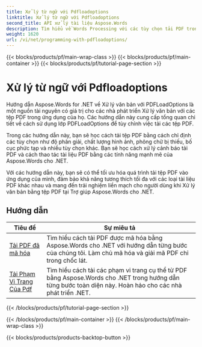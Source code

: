 ```yaml
---
title: Xử lý từ ngữ với Pdfloadoptions
linktitle: Xử lý từ ngữ với Pdfloadoptions
second_title: API xử lý tài liệu Aspose.Words
description: Tìm hiểu về Words Processing với các tùy chọn tải PDF trong Aspose.Words cho .NET. Tìm hiểu cách tải và thao tác các tài liệu Word ở định dạng PDF với hướng dẫn từng bước và mã mẫu.
weight: 1620
url: /vi/net/programming-with-pdfloadoptions/
---
```


{{< blocks/products/pf/main-wrap-class >}}
{{< blocks/products/pf/main-container >}}
{{< blocks/products/pf/tutorial-page-section >}}

# Xử lý từ ngữ với Pdfloadoptions

Hướng dẫn Aspose.Words for .NET về Xử lý văn bản với PDFLoadOptions là một nguồn tài nguyên có giá trị cho các nhà phát triển Xử lý văn bản với các tệp PDF trong ứng dụng của họ. Các hướng dẫn này cung cấp tổng quan chi tiết về cách sử dụng lớp PDFLoadOptions để tùy chỉnh việc tải các tệp PDF.

Trong các hướng dẫn này, bạn sẽ học cách tải tệp PDF bằng cách chỉ định các tùy chọn như độ phân giải, chất lượng hình ảnh, phông chữ bị thiếu, bố cục phức tạp và nhiều tùy chọn khác. Bạn sẽ học cách xử lý cảnh báo tải PDF và cách thao tác tài liệu PDF bằng các tính năng mạnh mẽ của Aspose.Words cho .NET.

Với các hướng dẫn này, bạn sẽ có thể tối ưu hóa quá trình tải tệp PDF vào ứng dụng của mình, đảm bảo khả năng tương thích tối đa với các loại tài liệu PDF khác nhau và mang đến trải nghiệm liền mạch cho người dùng khi Xử lý văn bản bằng tệp PDF tại Trợ giúp Aspose.Words cho .NET.

 ## Hướng dẫn
| Tiêu đề | Sự miêu tả |
| --- | --- |
| [Tải PDF đã mã hóa](./load-encrypted-pdf/) | Tìm hiểu cách tải PDF được mã hóa bằng Aspose.Words cho .NET với hướng dẫn từng bước của chúng tôi. Làm chủ mã hóa và giải mã PDF chỉ trong chốc lát. |
| [Tải Phạm Vi Trang Của Pdf](./load-page-range-of-pdf/) | Tìm hiểu cách tải các phạm vi trang cụ thể từ PDF bằng Aspose.Words cho .NET trong hướng dẫn từng bước toàn diện này. Hoàn hảo cho các nhà phát triển .NET. |
{{< /blocks/products/pf/tutorial-page-section >}}

{{< /blocks/products/pf/main-container >}}
{{< /blocks/products/pf/main-wrap-class >}}

{{< blocks/products/products-backtop-button >}}
